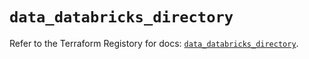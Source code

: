# `data_databricks_directory`

Refer to the Terraform Registory for docs: [`data_databricks_directory`](https://registry.terraform.io/providers/databricks/databricks/1.27.0/docs/data-sources/directory).
